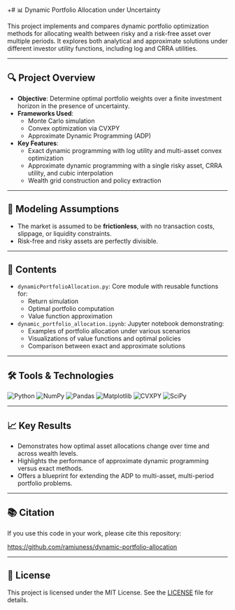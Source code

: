 +# 📊 Dynamic Portfolio Allocation under Uncertainty

This project implements and compares dynamic portfolio optimization methods for allocating wealth between risky and a risk-free asset over multiple periods. 
It explores both analytical and approximate solutions under different investor utility functions, including log and CRRA utilities.

---

## 🔍 Project Overview

- **Objective**: Determine optimal portfolio weights over a finite investment horizon in the presence of uncertainty.
- **Frameworks Used**:
  - Monte Carlo simulation
  - Convex optimization via CVXPY
  - Approximate Dynamic Programming (ADP)
- **Key Features**:
  - Exact dynamic programming with log utility and multi-asset convex optimization 
  - Approximate dynamic programming with a single risky asset, CRRA utility, and cubic interpolation
  - Wealth grid construction and policy extraction
---

## 📌 Modeling Assumptions

- The market is assumed to be **frictionless**, with no transaction costs, slippage, or liquidity constraints.
- Risk-free and risky assets are perfectly divisible.

---

## 📁 Contents

- `dynamicPortfolioAllocation.py`: Core module with reusable functions for:
  - Return simulation
  - Optimal portfolio computation
  - Value function approximation
- `dynamic_portfolio_allocation.ipynb`: Jupyter notebook demonstrating:
  - Examples of portfolio allocation under various scenarios
  - Visualizations of value functions and optimal policies
  - Comparison between exact and approximate solutions

---

## 🛠 Tools & Technologies

![Python](https://img.shields.io/badge/Python-3776AB?logo=python&logoColor=white)
![NumPy](https://img.shields.io/badge/NumPy-013243?logo=numpy&logoColor=white)
![Pandas](https://img.shields.io/badge/Pandas-150458?logo=pandas&logoColor=white)
![Matplotlib](https://img.shields.io/badge/Matplotlib-11557C?logo=matplotlib&logoColor=white)
![CVXPY](https://img.shields.io/badge/CVXPY-34495E?logo=python&logoColor=white)
![SciPy](https://img.shields.io/badge/SciPy-8CAAE6?logo=scipy&logoColor=white)

---

## 📈 Key Results

- Demonstrates how optimal asset allocations change over time and across wealth levels.
- Highlights the performance of approximate dynamic programming versus exact methods.
- Offers a blueprint for extending the ADP to multi-asset, multi-period portfolio problems.

---

## 📚 Citation

If you use this code in your work, please cite this repository:

https://github.com/ramiuness/dynamic-portfolio-allocation

---

## 📄 License

This project is licensed under the MIT License. See the [LICENSE](LICENSE) file for details.

